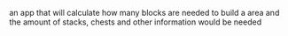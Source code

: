 an app that will calculate how many blocks are needed to build a area and the amount of stacks, chests and other information would be needed
